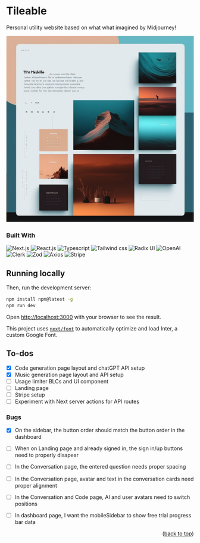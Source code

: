 # Tileable
Personal utility website based on what what imagined by Midjourney!

![Imagination](img/midjourney-design.png)
### Built With

![Next.js](https://img.shields.io/badge/next%20js-000000?style=for-the-badge&logo=nextdotjs&logoColor=white)
![React.js](https://img.shields.io/badge/React-20232A?style=for-the-badge&logo=react&logoColor=61DAFB)
![Typescript](https://img.shields.io/badge/TypeScript-007ACC?style=for-the-badge&logo=typescript&logoColor=white)
![Tailwind css](https://img.shields.io/badge/Tailwind_CSS-38B2AC?style=for-the-badge&logo=tailwind-css&logoColor=white)
![Radix UI](https://img.shields.io/badge/Radix-white?style=for-the-badge&logo=radixui&logoColor=black)
![OpenAI](https://img.shields.io/badge/OpenAI-000000?style=for-the-badge&logo=openai&logoColor=white)
![Clerk](https://img.shields.io/badge/Clerk-7B68EE?style=for-the-badge&logo=zod&logoColor=#7B68EE)
![Zod](https://img.shields.io/badge/Zod-3E67B1?style=for-the-badge&logo=zod&logoColor=#3E67B1)
![Axios](https://img.shields.io/badge/axios-671ddf?&style=for-the-badge&logo=axios&logoColor=white)
![Stripe](https://img.shields.io/badge/Stripe-626CD9?style=for-the-badge&logo=Stripe&logoColor=white)


## Running locally

Then, run the development server:

```bash
npm install npm@latest -g
npm run dev
```

Open [http://localhost:3000](http://localhost:3000) with your browser to see the result.

This project uses [`next/font`](https://nextjs.org/docs/basic-features/font-optimization) to automatically optimize and load Inter, a custom Google Font.


## To-dos

- [x] Code generation page layout and chatGPT API setup
- [x] Music generation page layout and API setup
- [ ] Usage limiter BLCs and UI component
- [ ] Landing page
- [ ] Stripe setup
- [ ] Experiment with Next server actions for API routes

### Bugs
- [x] On the sidebar, the button order should match the button order in the dashboard
- [ ] When on Landing page and already signed in, the sign in/up buttons need to properly disapear
- [ ] In the Conversation page, the entered question needs proper spacing
- [ ] In the Conversation page, avatar and text in the conversation cards need proper alignment
- [ ] In the Conversation and Code page, AI and user avatars need to switch positions
- [ ] In dashboard page, I want the mobileSidebar to show free trial progress bar data




<p align="right">(<a href="#readme-top">back to top</a>)</p>
